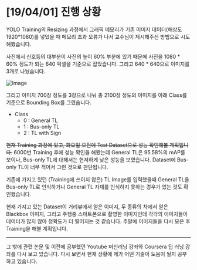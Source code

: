 # [19/04/01] 진행 상황

YOLO Training의 Resizing 과정에서 그래픽 메모리가 기존 이미지 데이터(해상도 1920\*1080)를 넣었을 때 메모리 초과 오류가 나서 교수님이 제시해주신 방법으로 시도해봤습니다.

사진에서 신호등의 대부분이 사진의 높이 60% 부분에 있기 때문에 사진을 1080 * 60% 정도가 되는 640 픽셀을 기준으로 잡았습니다. 그리고 640 * 640으로 이미지를 3개로 나눴습니다.

![Image](https://i.imgur.com/1IASKBE.png)

그리고 이미지 700장 정도를 3장으로 나눠 총 2100장 정도의 이미지를 아래 Class를 기준으로 Bounding Box를 그렸습니다.
- Class
  - 0 : General TL
  - 1 : Bus-only TL
  - 2 : TL with Sign

~~현재 Training 과정에 있고, 화요일 오전에 Test Dataset으로 성능 확인해볼 계획입니다.~~
6000번 Training 후에 성능 확인을 해봤는데 General TL은 95.58%의 mAP를 보이나, Bus-only TL에 대해서는 현저하게 낮은 성능을 보였습니다. Dataset에 Bus-only TL이 너무 적어서 그런 것으로 판단됩니다. 

기존에 가지고 있던 (Training에 쓰이지 않은) TL Image를 입력했을때 General TL을 Bus-only TL로 인식하거나 General TL 자체를 인식하지 못하는 경우가 있는 것도 확인했습니다.

현재 가지고 있는 Dataset이 거리뷰에서 얻은 이미지, 두 종류의 차에서 얻은 Blackbox 이미지, 그리고 주행중 스마트폰으로 촬영한 이미지인데 각각의 이미지들이 데이터가 많지 않아 정확도가 더 떨어지는 것 같습니다. 주말에 이미지들을 다시 모은 후 Training을 해볼 계획입니다.

---
그 밖에 관련 논문 및 이전에 공부했던 Youtube 머신러닝 강좌와 Coursera 딥 러닝 강좌를 다시 보고 있습니다. 다시 보면서 현재 상황에 제가 어떤 기술이 도움이 될지 공부하고 있습니다.